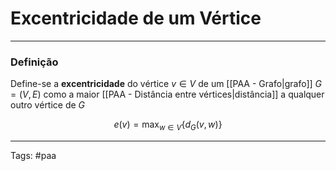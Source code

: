 
# Excentricidade de um Vértice

---

### Definição

Define-se a **excentricidade** do vértice $v \in V$ de um [[PAA - Grafo|grafo]] $G=(V,E)$ como a maior [[PAA - Distância entre vértices|distância]] a qualquer outro vértice de $G$

$$
e(v) = \mathrm{max}_{w \in V}\{d_G(v,w)\}
$$

---

Tags: #paa

